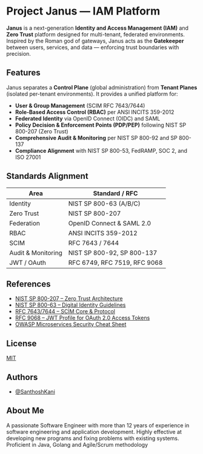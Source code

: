 # Project Janus — IAM Platform

**Janus** is a next-generation **Identity and Access Management (IAM)** and **Zero Trust** platform designed for multi-tenant, federated environments. Inspired by the Roman god of gateways, Janus acts as the **Gatekeeper** between users, services, and data — enforcing trust boundaries with precision.


## Features

Janus separates a **Control Plane** (global administration) from **Tenant Planes** (isolated per-tenant environments).
It provides a unified platform for:

- **User & Group Management** (SCIM RFC 7643/7644)
- **Role-Based Access Control (RBAC)** per ANSI INCITS 359-2012
- **Federated Identity** via OpenID Connect (OIDC) and SAML
- **Policy Decision & Enforcement Points (PDP/PEP)** following NIST SP 800-207 (Zero Trust)
- **Comprehensive Audit & Monitoring** per NIST SP 800-92 and SP 800-137
- **Compliance Alignment** with NIST SP 800-53, FedRAMP, SOC 2, and ISO 27001

## Standards Alignment

| Area               | Standard / RFC               |
| ------------------ | ---------------------------- |
| Identity           | NIST SP 800-63 (A/B/C)       |
| Zero Trust         | NIST SP 800-207              |
| Federation         | OpenID Connect & SAML 2.0    |
| RBAC               | ANSI INCITS 359-2012         |
| SCIM               | RFC 7643 / 7644              |
| Audit & Monitoring | NIST SP 800-92, SP 800-137   |
| JWT / OAuth        | RFC 6749, RFC 7519, RFC 9068 |

## References

* [NIST SP 800-207 – Zero Trust Architecture](https://nvlpubs.nist.gov/nistpubs/SpecialPublications/NIST.SP.800-207.pdf)
* [NIST SP 800-63 – Digital Identity Guidelines](https://pages.nist.gov/800-63-3/)
* [RFC 7643/7644 – SCIM Core & Protocol](https://datatracker.ietf.org/doc/html/rfc7643)
* [RFC 9068 – JWT Profile for OAuth 2.0 Access Tokens](https://www.rfc-editor.org/rfc/rfc9068.html)
* [OWASP Microservices Security Cheat Sheet](https://cheatsheetseries.owasp.org/cheatsheets/Microservices_Security_Cheat_Sheet.html)

## License

[MIT](https://choosealicense.com/licenses/mit/)


## Authors

- [@SanthoshKani](https://github.com/santhoshkani)


## About Me
A passionate Software Engineer with more than 12 years of experience in software engineering and application development. Highly effective at developing new programs and fixing problems with existing systems. Proficient in Java, Golang and Agile/Scrum methodology

